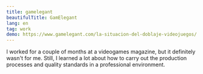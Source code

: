 ```yaml
---
title: gamelegant
beautifulTitle: GamElegant
lang: en
tag: work
demo: https://www.gamelegant.com/la-situacion-del-doblaje-videojuegos/
---
```


I worked for a couple of months at a videogames magazine, but it definitely
wasn't for me. Still, I learned a lot about how to carry out the production
processes and quality standards in a professional environment.
